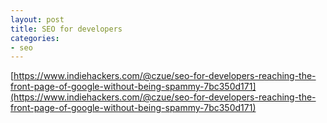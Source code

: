 ```yaml
---
layout: post
title: SEO for developers
categories:
- seo
---
```


[https://www.indiehackers.com/@czue/seo-for-developers-reaching-the-front-page-of-google-without-being-spammy-7bc350d171](https://www.indiehackers.com/@czue/seo-for-developers-reaching-the-front-page-of-google-without-being-spammy-7bc350d171)